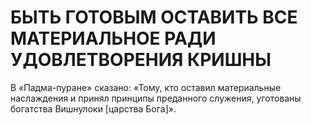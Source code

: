 # БЫТЬ ГОТОВЫМ ОСТАВИТЬ ВСЕ МАТЕРИАЛЬНОЕ РАДИ УДОВЛЕТВОРЕНИЯ КРИШНЫ

В «Падма-пуране» сказано: «Тому, кто оставил материальные наслаждения и принял принципы преданного служения, уготованы богатства Вишнулоки [царства Бога]».
